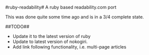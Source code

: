 #ruby-readability#
A ruby based readability.com port

This was done quite some time ago and is in a 3/4 complete state.

##TODO##
- Update it to the latest version of ruby
- Update to latest version of nokogiri.
- Add link following functionality, i.e. multi-page articles
